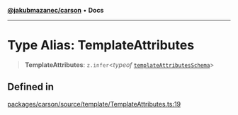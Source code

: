 [**@jakubmazanec/carson**](../README.md) • **Docs**

---

# Type Alias: TemplateAttributes

> **TemplateAttributes**: `z.infer`\<_typeof_
> [`templateAttributesSchema`](../variables/templateAttributesSchema.md)\>

## Defined in

[packages/carson/source/template/TemplateAttributes.ts:19](https://github.com/jakubmazanec/tools/blob/043f017b24789eba8a7eb285e0e1042ac4eaaeea/packages/carson/source/template/TemplateAttributes.ts#L19)
